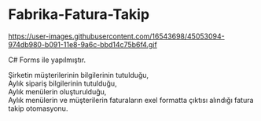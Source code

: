 # Fabrika-Fatura-Takip
https://user-images.githubusercontent.com/16543698/45053094-974db980-b091-11e8-9a6c-bbd14c75b6f4.gif

C# Forms ile yapılmıştır.

Şirketin müşterilerinin bilgilerinin tutulduğu,</br>
Aylık sipariş bilgilerinin tutulduğu,</br>
Aylık menülerin oluşturulduğu,</br>
Aylık menülerin ve müşterilerin faturaların exel formatta çıktısı alındığı fatura takip otomasyonu.
